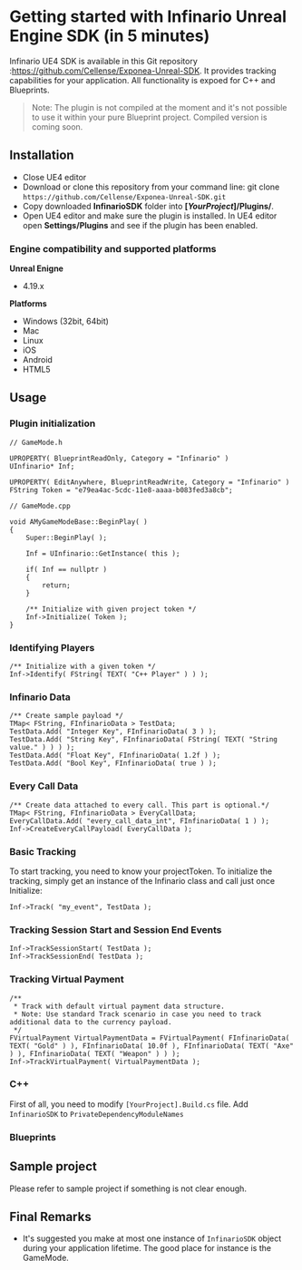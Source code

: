 # Getting started with Infinario Unreal Engine SDK (in 5 minutes)

 Infinario UE4 SDK is available in this Git repository :https://github.com/Cellense/Exponea-Unreal-SDK. It provides tracking capabilities for your application. All functionality is expoed for C++ and Blueprints.
 
 > Note: The plugin is not compiled at the moment and it's not possible to use it within your pure Blueprint project. Compiled version is coming soon.


## Installation

* Close UE4 editor
* Download or clone this repository from your command line: git clone `https://github.com/Cellense/Exponea-Unreal-SDK.git`
* Copy downloaded **InfinarioSDK** folder into **[*YourProject*]/Plugins/**.
* Open UE4 editor and make sure the plugin is installed. In UE4 editor open **Settings/Plugins** and see if the plugin has been enabled.

### Engine compatibility and supported platforms

**Unreal Enigne** 
- 4.19.x

**Platforms** 
* Windows (32bit, 64bit)
* Mac
* Linux
* iOS
* Android
* HTML5


## Usage

### Plugin initialization

```
// GameMode.h

UPROPERTY( BlueprintReadOnly, Category = "Infinario" )
UInfinario* Inf;
    
UPROPERTY( EditAnywhere, BlueprintReadWrite, Category = "Infinario" )
FString Token = "e79ea4ac-5cdc-11e8-aaaa-b083fed3a8cb";
```

```
// GameMode.cpp

void AMyGameModeBase::BeginPlay( )
{
	Super::BeginPlay( );
    
    Inf = UInfinario::GetInstance( this );

	if( Inf == nullptr )
    {
		return;
	}

	/** Initialize with given project token */
    Inf->Initialize( Token );
}
```

### Identifying Players

```
/** Initialize with a given token */
Inf->Identify( FString( TEXT( "C++ Player" ) ) );
```

### Infinario Data

```
/** Create sample payload */
TMap< FString, FInfinarioData > TestData;
TestData.Add( "Integer Key", FInfinarioData( 3 ) );
TestData.Add( "String Key", FInfinarioData( FString( TEXT( "String value." ) ) ) );
TestData.Add( "Float Key", FInfinarioData( 1.2f ) );
TestData.Add( "Bool Key", FInfinarioData( true ) );
```       
  
### Every Call Data
```
/** Create data attached to every call. This part is optional.*/
TMap< FString, FInfinarioData > EveryCallData;
EveryCallData.Add( "every_call_data_int", FInfinarioData( 1 ) );
Inf->CreateEveryCallPayload( EveryCallData );
```

### Basic Tracking

To start tracking, you need to know your projectToken. To initialize the tracking, simply get an instance of the Infinario class and call just once Initialize:
```
Inf->Track( "my_event", TestData );
```

### Tracking Session Start and Session End Events

```
Inf->TrackSessionStart( TestData );
Inf->TrackSessionEnd( TestData );

```

### Tracking Virtual Payment
```
/**
 * Track with default virtual payment data structure.
 * Note: Use standard Track scenario in case you need to track additional data to the currency payload.
 */
FVirtualPayment VirtualPaymentData = FVirtualPayment( FInfinarioData( TEXT( "Gold" ) ), FInfinarioData( 10.0f ), FInfinarioData( TEXT( "Axe" ) ), FInfinarioData( TEXT( "Weapon" ) ) );
Inf->TrackVirtualPayment( VirtualPaymentData );
```


### C++

First of all, you need to modify `[YourProject].Build.cs` file. Add `InfinarioSDK` to `PrivateDependencyModuleNames`


### Blueprints


## Sample project

Please refer to sample project if something is not clear enough.



## Final Remarks

* It's suggested you make at most one instance of `InfinarioSDK` object during your application lifetime. The good place for instance is the GameMode.
